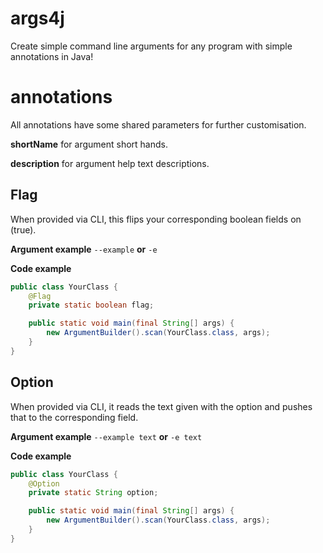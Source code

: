 # args4j

Create simple command line arguments for any program with simple annotations in Java!

# annotations

All annotations have some shared parameters for further customisation.

**shortName** for argument short hands.

**description** for argument help text descriptions.

## Flag

When provided via CLI, this flips your corresponding boolean fields on (true).

**Argument example** `--example` **or** `-e`

**Code example**
```java
public class YourClass {
    @Flag
    private static boolean flag;

    public static void main(final String[] args) {
        new ArgumentBuilder().scan(YourClass.class, args);
    }
}
```

## Option

When provided via CLI, it reads the text given with the option and pushes that to the corresponding field.

**Argument example** `--example text` **or** `-e text`

**Code example**
```java
public class YourClass {
    @Option
    private static String option;

    public static void main(final String[] args) {
        new ArgumentBuilder().scan(YourClass.class, args);
    }
}
```
